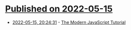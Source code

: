 # [Published on 2022-05-15](index.md)

* [2022-05-15, 20:24:31](https://news.ycombinator.com/item?id=31390742) - [The Modern JavaScript Tutorial](https://javascript.info/)

